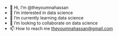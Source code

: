 - 👋 Hi, I’m @theyoumnahassan
- 👀 I’m interested in data science
- 🌱 I’m currently learning data science
- 💞️ I’m looking to collaborate on data science 
- 📫 How to reach me theyoumnahassan@gmail.com

<!---
theyoumnahassan/theyoumnahassan is a ✨ special ✨ repository because its `README.md` (this file) appears on your GitHub profile.
You can click the Preview link to take a look at your changes.
--->
